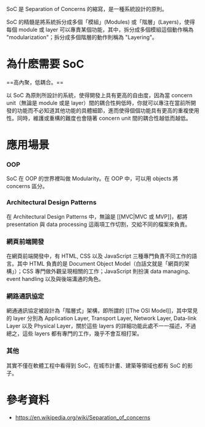 SoC 是 Separation of Concerns 的縮寫，是一種系統設計的原則。

SoC 的精髓是將系統拆分成多個「模組」(Modules) 或「階層」(Layers)，使得每個 module 或 layer 可以專責某個功能，其中，拆分成多個模組這個動作稱為 "modularization"；拆分成多個階層的動作則稱為 "Layering"。

# 為什麽需要 SoC

==高內聚，低耦合。==

以 SoC 為原則所設計的系統，使得開發上具有更高的自由度，因為當 concern unit（無論是 module 或是 layer）間的耦合性夠低時，你就可以專注在當前所開發的功能而不必知道其他功能的具體細節，進而使得個個功能具有更高的重複使用性。同時，維護或重構的難度也會隨著 concern unit 間的耦合性越低而越低。

# 應用場景

### OOP

SoC 在 OOP 的世界裡叫做 Modularity。在 OOP 中，可以用 objects 將 concerns 區分。

### Architectural Design Patterns

在 Architectural Design Patterns 中，無論是 [[MVC|MVC 或 MVP]]，都將 presentation 與 data processing 這兩項工作切割，交給不同的檔案來負責。

### 網頁前端開發

在網頁前端開發中，有 HTML, CSS 以及 JavaScript 三種專門負責不同工作的語言。其中 HTML 負責的是 Document Object Model（白話文就是「網頁的架構」）；CSS 專門做外觀呈現相關的工作；JavaScript 則扮演 data managing、event handling 以及與後端溝通的角色。

### 網路通訊協定

網通通訊協定被設計為「階層式」架構，即所謂的 [[The OSI Model]]，其中常見的 layer 分別為 Application Layer, Transport Layer, Network Layer, Data-link Layer 以及 Physical Layer，關於這些 layers 的詳細功能此處不一一描述，不過總之，這些 layers 都有專門的工作，幾乎不會互相打架。

### 其他

其實不僅在軟體工程中看得到 SoC，在城市計畫、建築等領域也都有 SoC 的影子。

# 參考資料

- <https://en.wikipedia.org/wiki/Separation_of_concerns>
